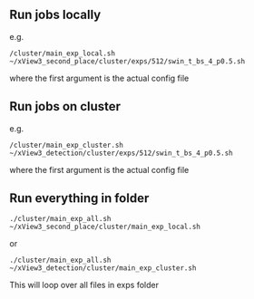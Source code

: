 ## Run jobs locally

e.g.
```
/cluster/main_exp_local.sh  ~/xView3_second_place/cluster/exps/512/swin_t_bs_4_p0.5.sh
```

where the first argument is the actual config file

## Run jobs on cluster

e.g.
```
/cluster/main_exp_cluster.sh  ~/xView3_detection/cluster/exps/512/swin_t_bs_4_p0.5.sh
```

where the first argument is the actual config file

## Run everything in folder
```
./cluster/main_exp_all.sh ~/xView3_second_place/cluster/main_exp_local.sh
``` 
or 

```
./cluster/main_exp_all.sh ~/xView3_detection/cluster/main_exp_cluster.sh
```
This will loop over all files in exps folder